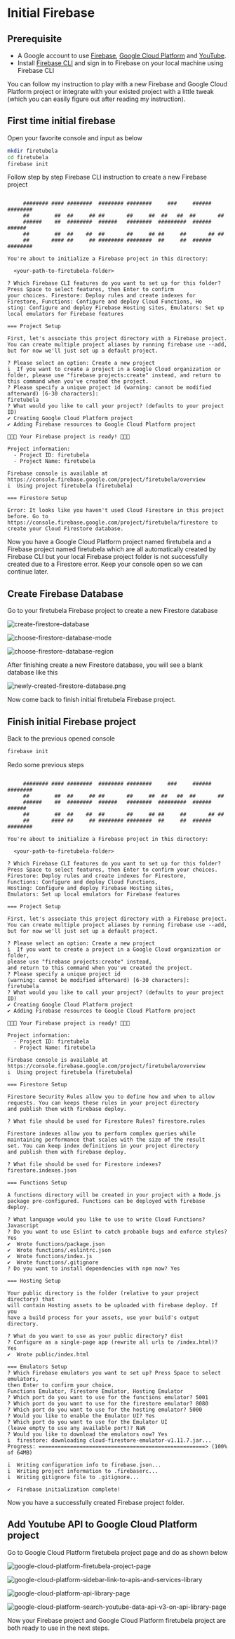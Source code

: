 # Initial Firebase

## Prerequisite

- A Google account to use [Firebase](https://firebase.google.com/), [Google Cloud Platform](https://cloud.google.com/) and [YouTube](https://www.youtube.com/).
- Install [Firebase CLI](https://firebase.google.com/docs/cli) and sign in to Firebase on your local machine using Firebase CLI

You can follow my instruction to play with a new Firebase and Google Cloud Platform project or integrate with your existed project with a little tweak (which you can easily figure out after reading my instruction).

## First time initial firebase

Open your favorite console and input as below

```bash
mkdir firetubela
cd firetubela
firebase init
```

Follow step by step Firebase CLI instruction to create a new Firebase project

```text

     ######## #### ########  ######## ########     ###     ######  ########
     ##        ##  ##     ## ##       ##     ##  ##   ##  ##       ##
     ######    ##  ########  ######   ########  #########  ######  ######
     ##        ##  ##    ##  ##       ##     ## ##     ##       ## ##
     ##       #### ##     ## ######## ########  ##     ##  ######  ########

You're about to initialize a Firebase project in this directory:

  <your-path-to-firetubela-folder>

? Which Firebase CLI features do you want to set up for this folder? Press Space to select features, then Enter to confirm
your choices. Firestore: Deploy rules and create indexes for Firestore, Functions: Configure and deploy Cloud Functions, Ho
sting: Configure and deploy Firebase Hosting sites, Emulators: Set up local emulators for Firebase features

=== Project Setup

First, let's associate this project directory with a Firebase project.
You can create multiple project aliases by running firebase use --add,
but for now we'll just set up a default project.

? Please select an option: Create a new project
i  If you want to create a project in a Google Cloud organization or folder, please use "firebase projects:create" instead, and return to this command when you've created the project.
? Please specify a unique project id (warning: cannot be modified afterward) [6-30 characters]:
firetubela
? What would you like to call your project? (defaults to your project ID)
✔ Creating Google Cloud Platform project
✔ Adding Firebase resources to Google Cloud Platform project

🎉🎉🎉 Your Firebase project is ready! 🎉🎉🎉

Project information:
  - Project ID: firetubela
  - Project Name: firetubela

Firebase console is available at
https://console.firebase.google.com/project/firetubela/overview
i  Using project firetubela (firetubela)

=== Firestore Setup

Error: It looks like you haven't used Cloud Firestore in this project before. Go to https://console.firebase.google.com/project/firetubela/firestore to create your Cloud Firestore database.
```

Now you have a Google Cloud Platform project named firetubela and a Firebase project named firetubela which are all automatically created by Firebase CLI but your local Firebase project folder is not successfully created due to a  Firestore error. Keep your console open so we can continue later.

## Create Firebase Database

Go to your firetubela Firebase project to create a new Firestore database

![create-firestore-database](./assets/img/initial-firebase/create-firestore-database.png)

![choose-firestore-database-mode](./assets/img/initial-firebase/choose-firestore-database-mode.png)

![choose-firestore-database-region](./assets/img/initial-firebase/choose-firestore-database-region.png)

After finishing create a new Firestore database, you will see a blank database like this

![newly-created-firestore-database.png](./assets/img/initial-firebase/newly-created-firestore-database.png)

Now come back to finish initial firetubela Firebase project.

## Finish initial Firebase project

Back to the previous opened console

```bash
firebase init
```

Redo some previous steps

```text

     ######## #### ########  ######## ########     ###     ######  ########
     ##        ##  ##     ## ##       ##     ##  ##   ##  ##       ##
     ######    ##  ########  ######   ########  #########  ######  ######
     ##        ##  ##    ##  ##       ##     ## ##     ##       ## ##
     ##       #### ##     ## ######## ########  ##     ##  ######  ########

You're about to initialize a Firebase project in this directory:

  <your-path-to-firetubela-folder>

? Which Firebase CLI features do you want to set up for this folder?
Press Space to select features, then Enter to confirm your choices.
Firestore: Deploy rules and create indexes for Firestore,
Functions: Configure and deploy Cloud Functions,
Hosting: Configure and deploy Firebase Hosting sites,
Emulators: Set up local emulators for Firebase features

=== Project Setup

First, let's associate this project directory with a Firebase project.
You can create multiple project aliases by running firebase use --add,
but for now we'll just set up a default project.

? Please select an option: Create a new project
i  If you want to create a project in a Google Cloud organization or folder,
please use "firebase projects:create" instead,
and return to this command when you've created the project.
? Please specify a unique project id
(warning: cannot be modified afterward) [6-30 characters]:
firetubela
? What would you like to call your project? (defaults to your project ID)
✔ Creating Google Cloud Platform project
✔ Adding Firebase resources to Google Cloud Platform project

🎉🎉🎉 Your Firebase project is ready! 🎉🎉🎉

Project information:
  - Project ID: firetubela
  - Project Name: firetubela

Firebase console is available at
https://console.firebase.google.com/project/firetubela/overview
i  Using project firetubela (firetubela)

=== Firestore Setup

Firestore Security Rules allow you to define how and when to allow
requests. You can keeps these rules in your project directory
and publish them with firebase deploy.

? What file should be used for Firestore Rules? firestore.rules

Firestore indexes allow you to perform complex queries while
maintaining performance that scales with the size of the result
set. You can keep index definitions in your project directory
and publish them with firebase deploy.

? What file should be used for Firestore indexes? firestore.indexes.json

=== Functions Setup

A functions directory will be created in your project with a Node.js
package pre-configured. Functions can be deployed with firebase deploy.

? What language would you like to use to write Cloud Functions? Javascript
? Do you want to use Eslint to catch probable bugs and enforce styles? Yes
✔  Wrote functions/package.json
✔  Wrote functions/.eslintrc.json
✔  Wrote functions/index.js
✔  Wrote functions/.gitignore
? Do you want to install dependencies with npm now? Yes

=== Hosting Setup

Your public directory is the folder (relative to your project directory) that
will contain Hosting assets to be uploaded with firebase deploy. If you
have a build process for your assets, use your build's output directory.

? What do you want to use as your public directory? dist
? Configure as a single-page app (rewrite all urls to /index.html)? Yes
✔  Wrote public/index.html

=== Emulators Setup
? Which Firebase emulators you want to set up? Press Space to select emulators,
then Enter to confirm your choice.
Functions Emulator, Firestore Emulator, Hosting Emulator
? Which port do you want to use for the functions emulator? 5001
? Which port do you want to use for the firestore emulator? 8080
? Which port do you want to use for the hosting emulator? 5000
? Would you like to enable the Emulator UI? Yes
? Which port do you want to use for the Emulator UI
(leave empty to use any available port)? NaN
? Would you like to download the emulators now? Yes
i  firestore: downloading cloud-firestore-emulator-v1.11.7.jar...
Progress: =====================================================> (100% of 64MB)

i  Writing configuration info to firebase.json...
i  Writing project information to .firebaserc...
i  Writing gitignore file to .gitignore...

✔  Firebase initialization complete!
```

Now you have a successfully created Firebase project folder.

## Add Youtube API to Google Cloud Platform project

Go to Google Cloud Platform firetubela project page and do as shown below

![google-cloud-platform-firetubela-project-page](./assets/img/initial-firebase/google-cloud-platform-firetubela-project-page.png)

![google-cloud-platform-sidebar-link-to-apis-and-services-library](./assets/img/initial-firebase/google-cloud-platform-sidebar-link-to-apis-and-services-library.png)

![google-cloud-platform-api-library-page](./assets/img/initial-firebase/google-cloud-platform-api-library-page.png)

![google-cloud-platform-search-youtube-data-api-v3-on-api-library-page](./assets/img/initial-firebase/google-cloud-platform-search-youtube-data-api-v3-on-api-library-page.png)

Now your Firebase project and Google Cloud Platform firetubela project are both ready to use in the next steps.
